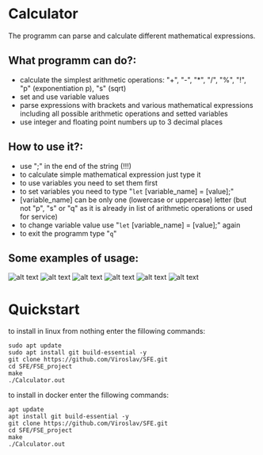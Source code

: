# Calculator
The programm can parse and calculate different mathematical expressions.


## What programm can do?:
- calculate the simplest arithmetic operations: "+", "-", "*", "/", "%", "!", "p" (exponentiation p), "s" (sqrt)
- set and use variable values
- parse expressions with brackets and various mathematical expressions including all possible arithmetic operations and setted variables
- use integer and floating point numbers up to 3 decimal places 

## How to use it?:
- use ";" in the end of the string (!!!)
- to calculate simple mathematical expression just type it
- to use variables you need to set them first
- to set variables you need to type "`let` [variable_name] = [value];"
- [variable_name] can be only one (lowercase or uppercase) letter (but not "p", "s" or "q" as it is already in list of arithmetic operations or used for service)
- to change variable value use "`let` [variable_name] = [value];" again
- to exit the programm type "`q`"

## Some examples of usage:

![alt text](https://github.com/Viroslav/SFE/blob/master/FSE_project/pictures/programm%20work%201.png)
![alt text](https://github.com/Viroslav/SFE/blob/master/FSE_project/pictures/programm%20work%202.png)
![alt text](https://github.com/Viroslav/SFE/blob/master/FSE_project/pictures/programm%20work%203.png)
![alt text](https://github.com/Viroslav/SFE/blob/master/FSE_project/pictures/programm%20work%204.png)
![alt text](https://github.com/Viroslav/SFE/blob/master/FSE_project/pictures/programm%20work%205.png)
![alt text](https://github.com/Viroslav/SFE/blob/master/FSE_project/pictures/programm%20work%206.png)

# Quickstart
 to install in linux from nothing
 enter the fillowing commands:

```
sudo apt update
sudo apt install git build-essential -y
git clone https://github.com/Viroslav/SFE.git
cd SFE/FSE_project
make
./Calculator.out
```

to install in docker
enter the fillowing commands:
```
apt update
apt install git build-essential -y
git clone https://github.com/Viroslav/SFE.git
cd SFE/FSE_project
make
./Calculator.out
```
